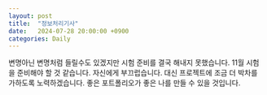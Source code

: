 ```yaml
---
layout: post
title:  "정보처리기사"
date:   2024-07-28 20:00:00 +0900
categories: Daily
---
```

변명아닌 변명처럼 들릴수도 있겠지만
시험 준비를 결국 해내지 못했습니다.
11월 시험을 준비해야 할 것 같습니다.
자신에게 부끄럽습니다.
대신 프로젝트에 조금 더 박차를 가하도록 노력하겠습니다.
좋은 포트폴리오가 좋은 나를 만들 수 있을 것입니다.